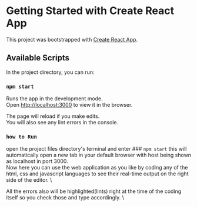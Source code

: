 # Getting Started with Create React App

This project was bootstrapped with [Create React App](https://github.com/facebook/create-react-app).

## Available Scripts

In the project directory, you can run:

### `npm start`

Runs the app in the development mode.\
Open [http://localhost:3000](http://localhost:3000) to view it in the browser.

The page will reload if you make edits.\
You will also see any lint errors in the console.


### `how to Run`

open the project files directory's terminal and enter ### `npm start` this will automatically open a new tab in your default browser with host being shown as localhost in port 3000. \
Now here you can use the web application as you like by coding any of the html, css and javascript languages to see their real-time output on the right side of the editor. \

All the errors also will be highlighted(lints) right at the time of the coding itself so you check those and type accordingly. \
